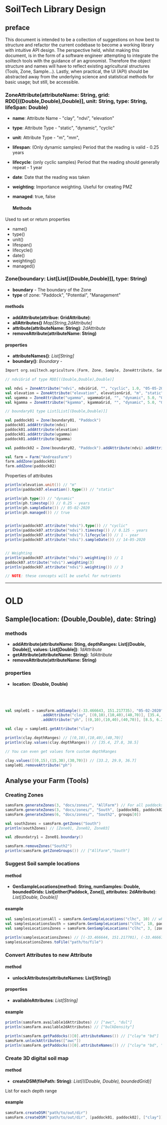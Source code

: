 # SoilTech Library Design

## preface

This document is intended to be a collection of suggestions on how best to structure and refactor the current codebase to become a working library with intuitive API design. The perspective held, whilst making this document, is in the form of a software engineer attempting to integrate the soiltech tools with the guidance of an agronomist. Therefore the object structure and names will have to reflect existing agricultural structures (Tools, Zone, Sample...). Lastly, when practical, the UI (API) should be abstracted away from the underlying science and statistical methods for basic usage; but still, be accessible.

### ZoneAttribute(attributeName: String, grid: RDD[((Double,Double),Double)], unit: String, type: String, lifeSpan: Double)

- **name**: Attribute Name - "clay", "ndvi", "elevation"
- **type**: Attribute Type - "static", "dynamic", "cyclic"
- **unit**: Attribute Type - "m", "mm",
- **lifespan**: (Only dynamic samples) Period that the reading is valid - 0.25 years
- **lifecycle**: (only cyclic samples) Period that the reading should generally repeat - 1 year
- **date**: Date that the reading was taken
- **weighting**: Importance weighting. Useful for creating PMZ
- **managed**: true, false

  #### Methods

Used to set or return properties

- name()
- type()
- unit()
- lifespan()
- lifecycle()
- date()
- weighting()
- managed()

### Zone(boundary: List[List[(Double,Double)]], type: String)

- **boundary** - The boundary of the Zone
- **type** of zone: "Paddock", "Potential", "Management"

#### methods

- **addAttribute(attribue: GridAttribute)**:
- **allAttributes()** _Map[String,2dAttribute]_
- **attribute(attributeName: String)**: _2dAttribute_
- **removeAttribute(attributeName: String)**

#### properties

- **attributeNames()**: _List[String]_
- **boundary()**: _Boundary_ -

```scala
Import org.soiltech.agriculture.{Farm, Zone, Sample, ZoneAttribute, SampleAttribute}

// ndviGrid of type RDD[((Double,Double),Double)]

val ndvi = ZoneAttribute("ndvi", ndviGrid, "", "cyclic", 1.0, "05-05-2020", 1, false)
val elevation = ZoneAttribute("elevation", elevationGrid, "m", "static", "05-05-2020", 1, false)
val ugamma = ZoneAttribute("ugamma", ugammaGrid, "", "dynamic", 5.0, "05-05-2017", 1, false)
val kgamma = ZoneAttribute("kgamma", kgammaGrid, "", "dynamic", 5.0, "05-05-2017", 1, false)

// boundary01 type List[List[(Double,Double)]]

val paddock01 = Zone(boundary01, "Paddock")
paddock01.addAttribute(ndvi)
paddock01.addAttribute(elevation)
paddock01.addAttribute(ugamma)
paddock01.addAttribute(kgamma)

val paddock02 = Zone(boundary02, "Paddock").addAttribute(ndvi).addAttribute(elevation).addAttribute(ugamma).addAttribute(kgamma)

val farm = Farm("AndreasFarm")
farm.addZone(paddock01)
farm.addZone(paddock02)
```



Properties of attributes

```scala
println(elevation.unit()) // "m"
println(paddock07.elevation().type()) // "static"

println(ph.type()) // "dynamic"
println(ph.timestep()) // 0.25 - years
println(ph.sampleDate()) // 05-02-2020
println(ph.managed()) // true


println(paddock07.attribute("ndvi").type()) // "cyclic"
println(paddock07.attribute("ndvi").timestep()) // 0.125 - years
println(paddock07.attribute("ndvi").lifecycle()) // 1 - year
println(paddock07.attribute("ndvi").sampleDate()) // 14-05-2020


// Weighting
println(paddock07.attribute("ndvi").weighting()) // 1
paddock07.attribute("ndvi").weighting(3)
println(paddock07.attribute("ndvi").weighting()) // 3

// NOTE: these concepts will be useful for nutrients
```


--------------------------------------------------------------------------------

# OLD

## Sample(location: (Double,Double), date: String)

### methods

- **addAttribute(attributeName: Sting, depthRanges: List[(Double, Double)], values: List[Double])**: _1dAttribute_
- **getAttribute(attributeName: String)**: _1dAttribute_
- **removeAttribute(attributeName: String)**

### properties

- **location**: **(Double, Double)**

```scala




val smple01 = samsFarm.addSample((-33.466643, 151.217735), "05-02-2020")
                .addAttribute("clay", [(0,10),(10,40),(40,70)], [35.4, 27.8, 38.5])
                .addAttribute("ph", [(0,10),(10,40),(40,70)], [8.5, 6.2, 7.7])

val clay = sample01.getAttribute("clay")

println(clay.depthRanges) // [(0,10),(10,40),(40,70)]
println(clay.values(clay.depthRanges)) // [35.4, 27.8, 38.5]

// You can even get values form custom depthRanges

clay.values([(0,15),(15,30),(30,70)]) // [33.2, 29.9, 36.7]
sample01.removeAttribute("ph")
```

## Analyse your Farm (Tools)

### Creating Zones

```scala
samsFarm.generateZones(3, "docs/zones/", "AllFarm") // For all paddocks
samsFarm.generateZones(3, "docs/zones/", "South", [paddock01, paddock02]) // for only these two paddocks
samsFarm.generateZones(6, "docs/zones/", "South2", groups[0])

val southZones = samsFarm.getZones("South")
println(southZones) // [Zone01, Zone02, Zone03]

val zBoundatry1 = Zone01.boundary()

samsFarm.removeZones("South2")
println(samsFarm.getZoneGroups()) // ["AllFarm","South"]
```

### Suggest Soil sample locations

#### method

- **GenSampleLocations(method: String, numSamples: Double, boundedGrids: List[either(Paddock, Zone)], attributes: 2dAttribute)**: _List[(Double, Double)]_

#### example

```scala
val samplesLocationsAll = samsFarm.GenSampleLocations("clhc", 10) // whole farm, all  2dAttributes
val samplesLocationsSouth = samsFarm.GenSampleLocations("clhc", 10, paddocks = [paddock01, paddock02], attributes = ["ndvi", "uGamma"])
val samplesLocationsZones = samsFarm.GenSampleLocations("clhc", 3, [zone01])

println(samplesLocationsZones) // [(-33.466644, 151.217701), (-33.466677, 151.217722),(-33.466683, 151.217755)]
samplesLocationsZones.toFile("path/to/file")
```

### Convert Attributes to new Attribute

#### method

- **unlockAttributes(attributeNames: List[String])**

#### properties

- **availableAttributes**: _List[String]_

#### example

```scala
println(samsFarm.available1dAttributes) // ["awc", "dul"]
println(samsFarm.available2dAttributes) // ["bulkDensity"]

println(samsFarm.getPaddocks()[0].attributeNames()) // ["clay"m "bd"]
samsFarm.unlockAttributes(["awc"])
println(samsFarm.getPaddocks()[0].attributeNames()) // ["clay"m "bd", "awc"]
```

### Create 3D digital soil map

#### method

- **createDSM(filePath: String)**: _List[((Double, Double), boundedGrid)]_

List for each depth range

#### example

```scala
samsFarm.createDSM("path/to/out/dir")
samsFarm.createDSM("path/to/out/dir", [paddock01, paddock02], ["clay"])
```
